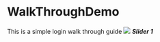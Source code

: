# WalkThroughDemo
This is a simple login walk through guide
<img src="https://cloud.githubusercontent.com/assets/4386218/19801526/7b7cd588-9cf7-11e6-9b09-a680d464c40a.png" />
***Slider 1***
